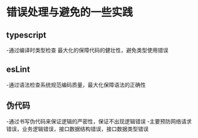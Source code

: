 # 错误处理与避免的一些实践

## typescript

-通过编译时类型检查  最大化的保障代码的健壮性，避免类型使用错误

## esLint

-通过语法检查系统规范编码质量，最大化保障语法的正确性

## 伪代码

-通过书写伪代码来保证逻辑的严密性，保证不出现逻辑错误
-主要预防网络请求错误，业务逻辑错误，接口数据结构错误，接口数据类型错误
